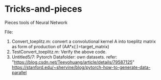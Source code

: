 # Tricks-and-pieces
Pieces tools of Neural Network

File:
1. Convert_toeplitz.m: convert a convolutional kernel A into toeplitz matrix as form of production of (AA*x(:)=target_matrix)
1. TestConvert_toeplitz.m: Verify the above code.
2. Untitled5/7: Pytorch Datafolder: own datasets. refer: "https://blog.csdn.net/Teeyohuang/article/details/79587125"
    https://stanford.edu/~shervine/blog/pytorch-how-to-generate-data-parallel
